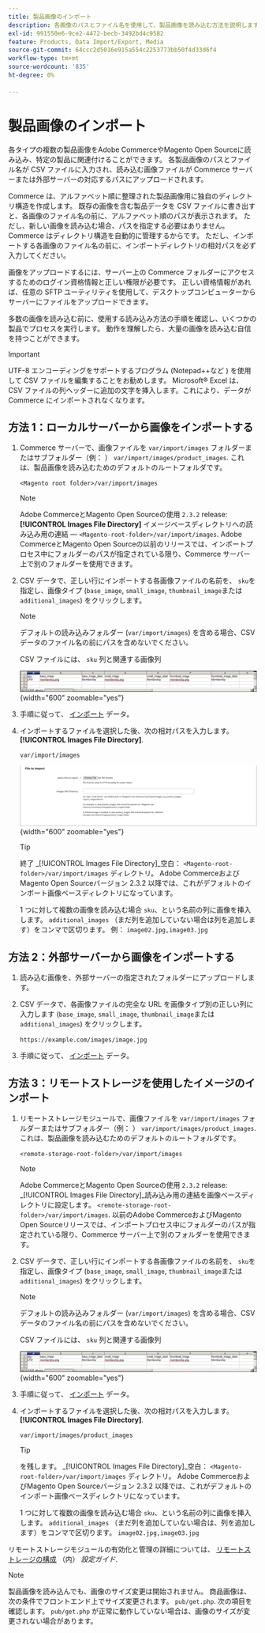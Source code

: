```yaml
---
title: 製品画像のインポート
description: 各画像のパスとファイル名を使用して、製品画像を読み込む方法を説明します。
exl-id: 991550e6-9ce2-4472-becb-3492bd4c9582
feature: Products, Data Import/Export, Media
source-git-commit: 64ccc2d5016e915a554c2253773bb50f4d33d6f4
workflow-type: tm+mt
source-wordcount: '835'
ht-degree: 0%

---
```


# 製品画像のインポート

各タイプの複数の製品画像をAdobe CommerceやMagento Open Sourceに読み込み、特定の製品に関連付けることができます。 各製品画像のパスとファイル名が CSV ファイルに入力され、読み込む画像ファイルが Commerce サーバーまたは外部サーバーの対応するパスにアップロードされます。

Commerce は、アルファベット順に整理された製品画像用に独自のディレクトリ構造を作成します。 既存の画像を含む製品データを CSV ファイルに書き出すと、各画像のファイル名の前に、アルファベット順のパスが表示されます。 ただし、新しい画像を読み込む場合、パスを指定する必要はありません。Commerce はディレクトリ構造を自動的に管理するからです。 ただし、インポートする各画像のファイル名の前に、インポートディレクトリの相対パスを必ず入力してください。

画像をアップロードするには、サーバー上の Commerce フォルダーにアクセスするためのログイン資格情報と正しい権限が必要です。 正しい資格情報があれば、任意の SFTP ユーティリティを使用して、デスクトップコンピューターからサーバーにファイルをアップロードできます。

多数の画像を読み込む前に、使用する読み込み方法の手順を確認し、いくつかの製品でプロセスを実行します。 動作を理解したら、大量の画像を読み込む自信を持つことができます。

>[!IMPORTANT]
>
>UTF-8 エンコーディングをサポートするプログラム (Notepad++など ) を使用して CSV ファイルを編集することをお勧めします。 Microsoft® Excel は、CSV ファイルの列ヘッダーに追加の文字を挿入します。これにより、データが Commerce にインポートされなくなります。

## 方法 1：ローカルサーバーから画像をインポートする

1. Commerce サーバーで、画像ファイルを `var/import/images` フォルダーまたはサブフォルダー（例： ） `var/import/images/product_images`. これは、製品画像を読み込むためのデフォルトのルートフォルダです。

   ```terminal
   <Magento root folder>/var/import/images
   ```

   >[!NOTE]
   >
   Adobe CommerceとMagento Open Sourceの使用 `2.3.2` release: **[!UICONTROL Images File Directory]** イメージベースディレクトリへの読み込み用の連結 — `<Magento-root-folder>/var/import/images`. Adobe CommerceとMagento Open Sourceの以前のリリースでは、インポートプロセス中にフォルダーのパスが指定されている限り、Commerce サーバー上で別のフォルダーを使用できます。

1. CSV データで、正しい行にインポートする各画像ファイルの名前を、 `sku`を指定し、画像タイプ (`base_image`, `small_image`, `thumbnail_image`または `additional_images`) をクリックします。

   >[!NOTE]
   >
   デフォルトの読み込みフォルダー (`var/import/images`) を含める場合、CSV データのファイル名の前にパスを含めないでください。

   CSV ファイルには、 `sku` 列と関連する画像列

   ![例 — CSV 画像データのインポート](./assets/data-import-csv-image-files-default-local.png){width="600" zoomable="yes"}

1. 手順に従って、 [インポート](data-import.md) データ。

1. インポートするファイルを選択した後、次の相対パスを入力します。 **[!UICONTROL Images File Directory]**.

   ```terminal
   var/import/images
   ```

   ![データインポート画像ファイルディレクトリ](./assets/data-import-file-to-import.png){width="600" zoomable="yes"}

   >[!TIP]
   >
   終了 _[!UICONTROL Images File Directory]_空白： `<Magento-root-folder>/var/import/images` ディレクトリ。 Adobe CommerceおよびMagento Open Sourceバージョン 2.3.2 以降では、これがデフォルトのインポート画像ベースディレクトリになっています。

   1 つに対して複数の画像を読み込む場合 `sku`、という名前の列に画像を挿入します。 `additional_images` （まだ列を追加していない場合は列を追加します）をコンマで区切ります。 例： `image02.jpg,image03.jpg`

## 方法 2：外部サーバーから画像をインポートする

1. 読み込む画像を、外部サーバーの指定されたフォルダーにアップロードします。

1. CSV データで、各画像ファイルの完全な URL を画像タイプ別の正しい列に入力します (`base_image`, `small_image`, `thumbnail_image`または `additional_images`) をクリックします。

   ```terminal
   https://example.com/images/image.jpg
   ```

1. 手順に従って、 [インポート](data-import.md) データ。

## 方法 3：リモートストレージを使用したイメージのインポート

1. リモートストレージモジュールで、画像ファイルを `var/import/images` フォルダーまたはサブフォルダー（例： ） `var/import/images/product_images`. これは、製品画像を読み込むためのデフォルトのルートフォルダです。

   ```terminal
   <remote-storage-root-folder>/var/import/images
   ```

   >[!NOTE]
   >
   Adobe CommerceとMagento Open Sourceの使用 `2.3.2` release: _[!UICONTROL Images File Directory]_読み込み用の連結を画像ベースディレクトリに設定します。 `<remote-storage-root-folder>/var/import/images`. 以前のAdobe CommerceおよびMagento Open Sourceリリースでは、インポートプロセス中にフォルダーのパスが指定されている限り、Commerce サーバー上で別のフォルダーを使用できます。

1. CSV データで、正しい行にインポートする各画像ファイルの名前を、 `sku`を指定し、画像タイプ (`base_image`, `small_image`, `thumbnail_image`または `additional_images`) をクリックします。

   >[!NOTE]
   >
   デフォルトの読み込みフォルダー (`var/import/images`) を含める場合、CSV データのファイル名の前にパスを含めないでください。

   CSV ファイルには、 `sku` 列と関連する画像列

   ![例 — CSV 画像データのインポート](./assets/data-import-csv-image-files-default-local.png){width="600" zoomable="yes"}

1. 手順に従って、 [インポート](data-import.md) データ。

1. インポートするファイルを選択した後、次の相対パスを入力します。 **[!UICONTROL Images File Directory]**.

   ```terminal
   var/import/images/product_images
   ```

   >[!TIP]
   >
   を残します。 _[!UICONTROL Images File Directory]_空白： `<Magento-root-folder>/var/import/images` ディレクトリ。 Adobe CommerceおよびMagento Open Sourceバージョン 2.3.2 以降では、これがデフォルトのインポート画像ベースディレクトリになっています。

   1 つに対して複数の画像を読み込む場合 `sku`、という名前の列に画像を挿入します。 `additional_images` （まだ列を追加していない場合は、列を追加します）をコンマで区切ります。 `image02.jpg,image03.jpg`

リモートストレージモジュールの有効化と管理の詳細については、 [リモートストレージの構成](https://experienceleague.adobe.com/docs/commerce-operations/configuration-guide/storage/remote-storage/remote-storage.html) （内） _設定ガイド_.

>[!NOTE]
>
製品画像を読み込んでも、画像のサイズ変更は開始されません。 商品画像は、次の条件でフロントエンド上でサイズ変更されます。 `pub/get.php`. 次の項目を確認します。 `pub/get.php` が正常に動作していない場合は、画像のサイズが変更されない場合があります。
